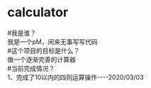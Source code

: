 # calculator
#我是谁？  
我是一个pM，闲来无事写写代码  
#这个项目的目标是什么？  
做一个逐渐完善的计算器  
#当前完成情况？  
1、完成了10以内的四则运算操作----2020/03/03 

